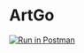 # ArtGo
[![Run in Postman](https://run.pstmn.io/button.svg)](https://app.getpostman.com/run-collection/ffbf3add277a36453a4d)